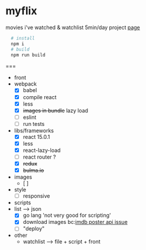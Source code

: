 # myflix

movies i've watched &amp; watchlist
5min/day project
[page](http://mmasriera.github.com/myflix)

```bash
  # install
  npm i
  # build
  npm run build
```
===
- front
 - webpack
    - [x] babel
    - [x] compile react
    - [x] less
    - [x] ~~images in bundle~~ lazy load
    - [ ] eslint
    - [ ] run tests
 - libs/frameworks
    - [x] react 15.0.1
    - [x] less
    - [x] react-lazy-load
    - [ ] react router ?
    - [x] ~~redux~~
    - [x] ~~bulma.io~~
 - images
    - [ ]  
 - style
   - [ ] responsive
- scripts
 - list --> json
    - [x] go lang 'not very good for scripting'
    - [x] download images bc:[imdb poster api issue](http://stackoverflow.com/questions/28676608/403-error-for-loading-image-from-http-and-not-https/28676680#28676680)
    - [ ] "deploy"
- other
  - watchlist --> file + script + front
